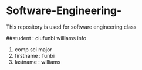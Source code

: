 # Software-Engineering-
This repository is used for software engineering class

##student : olufunbi williams
info 

1. comp sci major
2. firstname : funbi
3. lastname : williams
   
